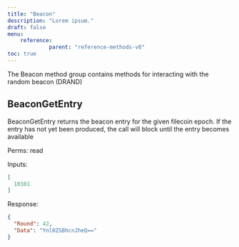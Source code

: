```yaml
---
title: "Beacon"
description: "Lorem ipsum."
draft: false
menu:
    reference:
             parent: "reference-methods-v0"
toc: true
---
```


The Beacon method group contains methods for interacting with the random beacon (DRAND)

## BeaconGetEntry
BeaconGetEntry returns the beacon entry for the given filecoin epoch. If
the entry has not yet been produced, the call will block until the entry
becomes available

Perms: read

Inputs:

```json
[
  10101
]
```

Response:

```json
{
  "Round": 42,
  "Data": "Ynl0ZSBhcnJheQ=="
}
```

